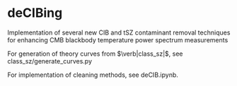 # deCIBing
Implementation of several new CIB and tSZ contaminant removal techniques for enhancing CMB blackbody temperature power spectrum measurements

For generation of theory curves from $\verb|class_sz|$, see class_sz/generate_curves.py

For implementation of cleaning methods, see deCIB.ipynb.
